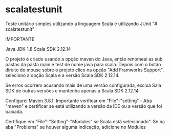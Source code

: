 # scalatestunit
Teste unitário simples utilizando a linguagem Scala e utilizando JUnit
"# scalatestunit" 


IMPORTANTE

Java JDK 1.8
Scala SDK 2.12.14

O projeto é criado usando a opção maven do Java, então renomeei as sub pastas da pasta main e test de nome java para scala.
Depois com o botão direito do mouse sobre o projeto clico na opção "Add Framworks Support", seleciono a opção Scala e a versão
Scala SDK 2.12.14.

Se erros ocorrem acusando mais de uma versão configurada, exclua Sala SDK de outras versões e mantenha apenas a Scala SDK 2.12.14.

Configurei Maven 3.8.1. Importante verificar em "File"-"setting" - Aba "maven" e certificar se está utilizando a versão da IDE ou a versão que foi baixada.



Certifique em "File"-"Setting"-"Modules" se Scala está selecionado". Se na aba "Problems" se houver alguma indicação, adicione no Modules 